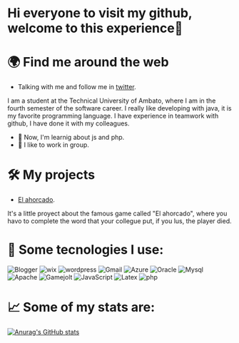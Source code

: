 # Hi everyone to visit my github, welcome to this experience👋

# 🌍 Find me around the web 
* Talking with me and follow me in [twitter](https://mobile.twitter.com/mateojosparede2).

I am a student at the Technical University of Ambato, where I am in the fourth semester of the software career. I really like developing with java, it is my favorite programming language. I have experience in teamwork with github, I have done it with my colleagues.
  - 🌱  Now, I'm learnig about js and php.
  - 🤔 I like to work in group.
  
# 🛠️ My projects
* [El ahorcado](https://github.com/Grupo6sw/ProyectoMyC).

It's a little proyect about the famous game called "El ahorcado", where you havo to complete the word that your collegue put, if you lus, the player died.

# 🎯 Some tecnologies I use:
![Blogger](https://img.shields.io/badge/Blogger-FF5722?style=for-the-badge&logo=blogger&logoColor=white)
![wix](https://img.shields.io/badge/Wix-000?style=for-the-badge&logo=wix&logoColor=white)
![wordpress](https://img.shields.io/badge/Wordpress-21759B?style=for-the-badge&logo=wordpress&logoColor=white)
![Gmail](https://img.shields.io/badge/Gmail-D14836?style=for-the-badge&logo=gmail&logoColor=white)
![Azure](https://img.shields.io/badge/Azure_DevOps-0078D7?style=for-the-badge&logo=azure-devops&logoColor=white)
![Oracle](https://img.shields.io/badge/Oracle-F80000?style=for-the-badge&logo=oracle&logoColor=black)
![Mysql](https://img.shields.io/badge/MySQL-005C84?style=for-the-badge&logo=mysql&logoColor=white)
![Apache](https://img.shields.io/badge/Apache-D22128?style=for-the-badge&logo=Apache&logoColor=white)
![Gamejolt](https://img.shields.io/badge/Game%20Jolt-CCFF00?style=for-the-badge&logo=Game%20Jolt&logoColor=white)
![JavaScript](https://img.shields.io/badge/JavaScript-323330?style=for-the-badge&logo=javascript&logoColor=F7DF1E)
![Latex](https://img.shields.io/badge/LaTeX-47A141?style=for-the-badge&logo=LaTeX&logoColor=white)
![php](https://img.shields.io/badge/PHP-777BB4?style=for-the-badge&logo=php&logoColor=white)



# 📈 Some of my stats are:
[![Anurag's GitHub stats](https://github-readme-stats.vercel.app/api?username=Matoxgame10)](https://github.com/anuraghazra/github-readme-stats)

